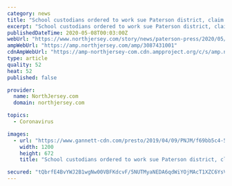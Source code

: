 ```yaml
---
category: news
title: "School custodians ordered to work sue Paterson district, claim violation of state COVID-19 orders"
excerpt: "School custodians ordered to work sue Paterson district, claim violation of state COVID-19 orders The union representing the Paterson schools' 90 custodians is accusing city education officials of putting their health at risk. Check out this story on northjersey.com: https://www.northjersey.com/story/news/paterson-press/2020/05/07/paterson ..."
publishedDateTime: 2020-05-08T00:03:00Z
webUrl: "https://www.northjersey.com/story/news/paterson-press/2020/05/07/paterson-custodians-sue-boe-claim-violated-nj-coronavirus-orders/3087431001/"
ampWebUrl: "https://amp.northjersey.com/amp/3087431001"
cdnAmpWebUrl: "https://amp-northjersey-com.cdn.ampproject.org/c/s/amp.northjersey.com/amp/3087431001"
type: article
quality: 52
heat: 52
published: false

provider:
  name: NorthJersey.com
  domain: northjersey.com

topics:
  - Coronavirus

images:
  - url: "https://www.gannett-cdn.com/presto/2019/04/09/PNJM/f69bb5c4-5707-4e11-bc9b-3052eb44ed4c-Paterson_BOE.JPG?auto=webp&crop=5567,3117,x0,y0&format=pjpg&width=1200"
    width: 1200
    height: 672
    title: "School custodians ordered to work sue Paterson district, claim violation of state COVID-19 orders"

secured: "tQbrfE4BvYWJ2B1wgNw00VBFKdcvF/5NUTMyaNEDA6qdWiYOjMAcT1XZC6YsVF5Lnufgs8gPqZL0FDqnUsSRxs+5aEwBbyrmVTxGCk0UeSpsY6031/IDdyVWyTNrvFrmCkFBOpJHp9Mvmayqy5P+K7W/YkeD0HsY7Gsqy7dv70h+4hBAKO7i7SZPvM9osGTlHN7TmyRjZ0MyjFdTUpDFNDEr5d+Usz7DF8UziZwKLshug7KsBhyi7lH43kgfn4irtZC4ZmGyxx5zw3+ilceis/Q0Uu10cd5vX+ePsR4vdf9cduHuRGuZx8yQby8lnTHK;rCuNy30kbPwpp96VB6dP5A=="
---
```



